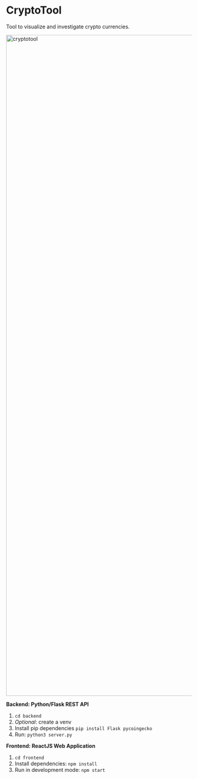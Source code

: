 # CryptoTool

Tool to visualize and investigate crypto currencies.

<img width="1792" alt="cryptotool" src="https://user-images.githubusercontent.com/17745256/129229525-f8ed30da-f8b7-44d7-8ba5-54ae8f97b78a.png">

**Backend: Python/Flask REST API**

1. `cd backend`
2. _Optional_: create a venv
3. Install pip dependencies `pip install Flask pycoingecko`
4. Run: `python3 server.py`

**Frontend: ReactJS Web Application**

1. `cd frontend`
2. Install dependencies: `npm install`
3. Run in development mode: `npm start`
